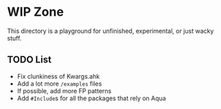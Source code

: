 # WIP Zone

This directory is a playground for unfinished, experimental,
or just wacky stuff.

## TODO List

- Fix clunkiness of Kwargs.ahk
- Add a lot more `/examples` files
- If possible, add more FP patterns
- Add `#Include`s for all the packages that rely on Aqua